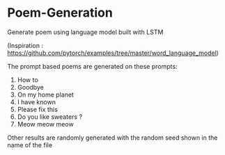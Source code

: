 # Poem-Generation
Generate poem using language model built with LSTM

(Inspiration : https://github.com/pytorch/examples/tree/master/word_language_model)

The prompt based poems are generated on these prompts:
1. How to
2. Goodbye
3. On my home planet
4. I have known
5. Please fix this
6. Do you like sweaters ?
7. Meow meow meow

Other results are randomly generated with the random seed shown in the name of the file
